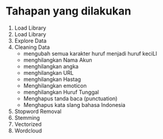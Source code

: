 # Tahapan yang dilakukan
1. Load Library
2. Load Library
3. Explore Data
4. Cleaning Data
   - mengubah semua karakter huruf menjadi huruf keciLl
   - menghilangkan Nama Akun
   - menghilangkan angka
   - menghilangkan URL
   - menghilangkan Hastag
   - Menghilangkan emoticon
   - menghilangkan Huruf Tunggal
   - Menghapus tanda baca (punctuation)
   - Menghapus kata slang bahasa Indonesia
6. Stopword Removal
7. Stemming
8. Vectorized
9. Wordcloud
